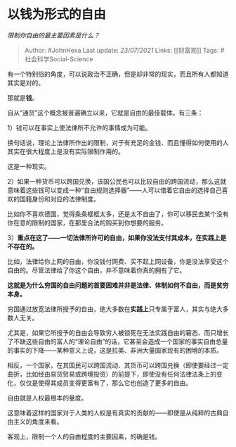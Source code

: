# 以钱为形式的自由
*限制你自由的最主要因素是什么？*
  
> Author: #JohnHexa
Last update: *23/07/2021* 
Links: [[财富观]]
Tags:  #社会科学Social-Science 



有一个特别俗的角度，可以说政治不正确，但是却非常的现实，而且所有人都知道其实是对的。

那就是**钱**。

自从“通货”这个概念被普遍确立以来，它就是自由的最佳载体。有三条：

1）钱可以在事实上使法律所不允许的事情成为可能。

换句话说，理论上法律所作出的限制，对于有充足的金钱、而且懂得如何使用的人其实在很大程度上是没有实际限制作用的。

这是一种现实。

2）如果一种货币可以跨国兑换，该国公民也可以比较自由的跨国流动，那么这就意味着这些钱可以变成一种“自由规则选择器”——人可以借着它自由的选择自己喜欢的国籍身份和对应的法律制度。

比如你不喜欢德国，觉得条条框框太多，还是太不自由了，你可以移民去某个没有你在意的限制的国家，在那里合法的购买到你想要的服务。

3）**重点在这了——一切法律所许可的自由，如果你没法支付其成本，在实践上是不存在的。**

比如，法律给你上网的自由，你没钱付网费、买不起上网设备，你是没法享受这个自由的。尽管法律给了你这个自由，并不意味着你真的拥有了它。

**这就是为什么穷国的自由问题的首要困难并非是法律、体制如何不自由，而是贫穷本身。**

穷国通过放宽法律所授予的自由，绝大多数在**实践上**只专属于富人，其实与绝大多数人无关。

尤其是，如果它所授予的自由会导致穷人被锁死在无法实践自由的窘态、而只增长了不缺这些自由的富人的“理论自由”的话，它甚至会造成一个国家的事实自由总量的事实的下降——某种意义上说，这是拉美、非洲大量国家现有的困境的本质。

相反，一个国家，在其国民可以跨国流动、其货币可以跨国兑换（即使要经过一定曲折，比如经由易货贸易或跨境投资）的前提下，即使没有任何法律法条上的变化，仅仅是使得其成员变得更富有了，那么它也创造了更多的自由。

自由就是人权最根本的量度。

这意味着这样的国家对于人类的人权是有真实的贡献的——即使是从纯粹的古典自由主义的角度来看。

客观上，限制一个人的自由程度的主要因素，的确是钱。



